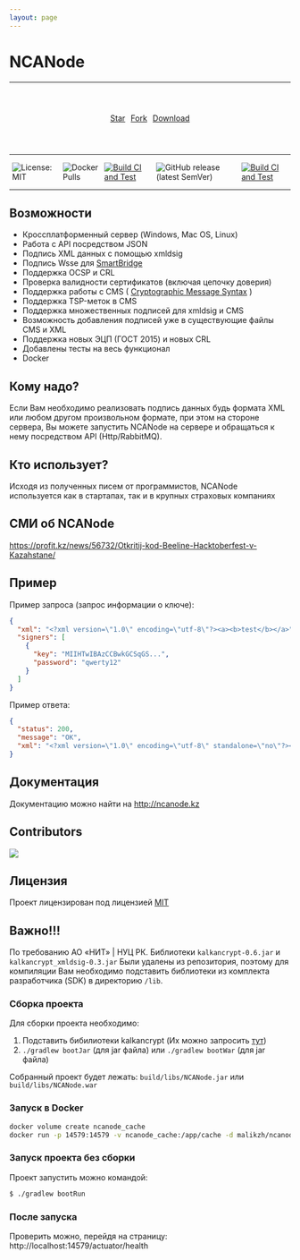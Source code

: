 ```yaml
---
layout: page
---
```


<h1 class="text-center">
    NCANode
</h1>

---

<div style="display: flex; height: 100px;align-items: center;justify-content: center;">
    <div>
        <a class="github-button" href="https://github.com/malikzh/NCANode" data-size="large" data-show-count="true" aria-label="Star malikzh/NCANode on GitHub">Star</a>    
    </div>
    <div style="margin-left: 10px;">
<a class="github-button" href="https://github.com/malikzh/NCANode/fork" data-size="large" data-show-count="true" aria-label="Fork malikzh/NCANode on GitHub">Fork</a>    
</div>

 <div style="margin-left: 10px;">
<!-- Place this tag where you want the button to render. -->
<a class="github-button" href="https://github.com/malikzh/NCANode/releases" download data-icon="octicon-download" data-size="large" aria-label="Download malikzh/NCANode on GitHub">Download</a>
</div>
</div>

---

<div style="display: flex; justify-content: center;">
    <div style="margin: 0 5px;"><img src="https://img.shields.io/badge/license-MIT-green.svg" alt="License:MIT"></div>
    <div style="margin: 0 5px;"><img src="https://img.shields.io/github/downloads/malikzh/NCANode/total.svg" alt="Docker Pulls"></div>
    <div style="margin: 0 5px;"><a href="https://github.com/malikzh/NCANode/actions/workflows/build-ci.yml" target="_blank"><img src="https://github.com/malikzh/NCANode/actions/workflows/build-ci.yml/badge.svg" alt="Build CI and Test"></a></div>
    <div style="margin: 0 5px;"><img src="https://img.shields.io/github/v/release/malikzh/NCANode" alt="GitHub release (latest SemVer)"></div>
    <div style="margin: 0 5px;"><a href="https://codecov.io/gh/malikzh/NCANode" target="_blank"><img src="https://codecov.io/gh/malikzh/NCANode/branch/master/graph/badge.svg?token=yk6ln3mlTB" alt="Build CI and Test"></a></div>
</div>

---

## Возможности

- Кроссплатформенный сервер (Windows, Mac OS, Linux)
- Работа с API посредством JSON
- Подпись XML данных с помощью xmldsig
- Подпись Wsse для [SmartBridge](https://sb.egov.kz/)
- Поддержка OCSP и CRL
- Проверка валидности сертификатов (включая цепочку доверия)
- Поддержка работы с CMS ( [Cryptographic Message Syntax](https://en.wikipedia.org/wiki/Cryptographic_Message_Syntax) )
- Поддержка TSP-меток в CMS
- Поддержка множественных подписей для xmldsig и CMS
- Возможность добавления подписей уже в существующие файлы CMS и XML
- Поддержка новых ЭЦП (ГОСТ 2015) и новых CRL
- Добавлены тесты на весь функционал
- Docker

## Кому надо?

Если Вам необходимо реализовать подпись данных будь формата XML или любом другом произвольном формате, при этом на стороне сервера,
Вы можете запустить NCANode на сервере и обращаться к нему посредством API (Http/RabbitMQ).

## Кто использует?

Исходя из полученных писем от программистов, NCANode используется как в стартапах, так и в крупных страховых компаниях

## СМИ об NCANode

https://profit.kz/news/56732/Otkritij-kod-Beeline-Hacktoberfest-v-Kazahstane/

## Пример

Пример запроса (запрос информации о ключе):

```json
{
  "xml": "<?xml version=\"1.0\" encoding=\"utf-8\"?><a><b>test</b></a>",
  "signers": [
    {
      "key": "MIIHTwIBAzCCBwkGCSqGS...",
      "password": "qwerty12"
    }
  ]
}
```

Пример ответа:

```json
{
  "status": 200,
  "message": "OK",
  "xml": "<?xml version=\"1.0\" encoding=\"utf-8\" standalone=\"no\"?><a><b>test</b><ds:Signature x..."
}
```

## Документация

Документацию можно найти на http://ncanode.kz

## Contributors

<a href="https://github.com/malikzh/NCANode/graphs/contributors">
  <img src="https://contributors-img.web.app/image?repo=malikzh/NCANode" />
</a>

## Лицензия

Проект лицензирован под лицензией [MIT](LICENSE)

## Важно!!!

По требованию  АО «НИТ» | НУЦ РК. Библиотеки `kalkancrypt-0.6.jar` и `kalkancrypt_xmldsig-0.3.jar`
Были удалены из репозитория, поэтому для компиляции Вам необходимо подставить библиотеки
из комплекта разработчика (SDK) в директорию `/lib`.

### Сборка проекта

Для сборки проекта необходимо:

1. Подставить бибилиотеки kalkancrypt (Их можно запросить [тут](https://pki.gov.kz/developers/))
2. `./gradlew bootJar` (для jar файла) или `./gradlew bootWar` (для jar файла)


Собранный проект будет лежать: `build/libs/NCANode.jar` или `build/libs/NCANode.war`

### Запуск в Docker

```bash
docker volume create ncanode_cache
docker run -p 14579:14579 -v ncanode_cache:/app/cache -d malikzh/ncanode
```

### Запуск проекта без сборки

Проект запустить можно командой:

```bash
$ ./gradlew bootRun
```

### После запуска

Проверить можно, перейдя на страницу: http://localhost:14579/actuator/health


<!-- Place this tag in your head or just before your close body tag. -->
<script async defer src="https://buttons.github.io/buttons.js"></script>